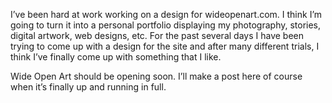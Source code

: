 I’ve been hard at work working on a design for wideopenart.com. I think I’m going to turn it into a personal portfolio displaying my photography, stories, digital artwork, web designs, etc. For the past several days I have been trying to come up with a design for the site and after many different trials, I think I’ve finally come up with something that I like.

Wide Open Art should be opening soon. I’ll make a post here of course when it’s finally up and running in full.